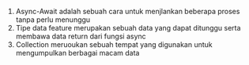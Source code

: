 1. Async-Await adalah sebuah cara untuk menjlankan beberapa proses tanpa perlu menunggu
2. Tipe data feature merupakan sebuah data yang dapat ditunggu serta membawa data return dari fungsi async
3. Collection meruoukan sebuah tempat yang digunakan untuk mengumpulkan berbagai macam data